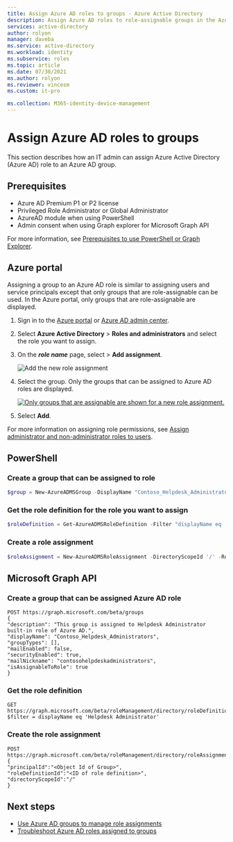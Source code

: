 ```yaml
---
title: Assign Azure AD roles to groups - Azure Active Directory
description: Assign Azure AD roles to role-assignable groups in the Azure portal, PowerShell, or Graph API.
services: active-directory
author: rolyon
manager: daveba
ms.service: active-directory
ms.workload: identity
ms.subservice: roles
ms.topic: article
ms.date: 07/30/2021
ms.author: rolyon
ms.reviewer: vincesm
ms.custom: it-pro

ms.collection: M365-identity-device-management
---
```


# Assign Azure AD roles to groups

This section describes how an IT admin can assign Azure Active Directory (Azure AD) role to an Azure AD group.

## Prerequisites

- Azure AD Premium P1 or P2 license
- Privileged Role Administrator or Global Administrator
- AzureAD module when using PowerShell
- Admin consent when using Graph explorer for Microsoft Graph API

For more information, see [Prerequisites to use PowerShell or Graph Explorer](prerequisites.md).

## Azure portal

Assigning a group to an Azure AD role is similar to assigning users and service principals except that only groups that are role-assignable can be used. In the Azure portal, only groups that are role-assignable are displayed.

1. Sign in to the [Azure portal](https://portal.azure.com) or [Azure AD admin center](https://aad.portal.azure.com).

1. Select **Azure Active Directory** > **Roles and administrators** and select the role you want to assign.

1. On the ***role name*** page, select > **Add assignment**.

   ![Add the new role assignment](./media/groups-assign-role/add-assignment.png)

1. Select the group. Only the groups that can be assigned to Azure AD roles are displayed.

    [![Only groups that are assignable are shown for a new role assignment.](./media/groups-assign-role/eligible-groups.png "Only groups that are assignable are shown for a new role assignment.")](./media/groups-assign-role/eligible-groups.png#lightbox)

1. Select **Add**.

For more information on assigning role permissions, see [Assign administrator and non-administrator roles to users](../fundamentals/active-directory-users-assign-role-azure-portal.md).

## PowerShell

### Create a group that can be assigned to role

```powershell
$group = New-AzureADMSGroup -DisplayName "Contoso_Helpdesk_Administrators" -Description "This group is assigned to Helpdesk Administrator built-in role in Azure AD." -MailEnabled $true -SecurityEnabled $true -MailNickName "contosohelpdeskadministrators" -IsAssignableToRole $true 
```

### Get the role definition for the role you want to assign

```powershell
$roleDefinition = Get-AzureADMSRoleDefinition -Filter "displayName eq 'Helpdesk Administrator'" 
```

### Create a role assignment

```powershell
$roleAssignment = New-AzureADMSRoleAssignment -DirectoryScopeId '/' -RoleDefinitionId $roleDefinition.Id -PrincipalId $group.Id 
```

## Microsoft Graph API

### Create a group that can be assigned Azure AD role

```
POST https://graph.microsoft.com/beta/groups
{
"description": "This group is assigned to Helpdesk Administrator built-in role of Azure AD.",
"displayName": "Contoso_Helpdesk_Administrators",
"groupTypes": [],
"mailEnabled": false,
"securityEnabled": true,
"mailNickname": "contosohelpdeskadministrators",
"isAssignableToRole": true
}
```

### Get the role definition

```
GET https://graph.microsoft.com/beta/roleManagement/directory/roleDefinitions?$filter = displayName eq 'Helpdesk Administrator'
```

### Create the role assignment

```
POST https://graph.microsoft.com/beta/roleManagement/directory/roleAssignments
{
"principalId":"<Object Id of Group>",
"roleDefinitionId":"<ID of role definition>",
"directoryScopeId":"/"
}
```
## Next steps

- [Use Azure AD groups to manage role assignments](groups-concept.md)
- [Troubleshoot Azure AD roles assigned to groups](groups-faq-troubleshooting.yml)

